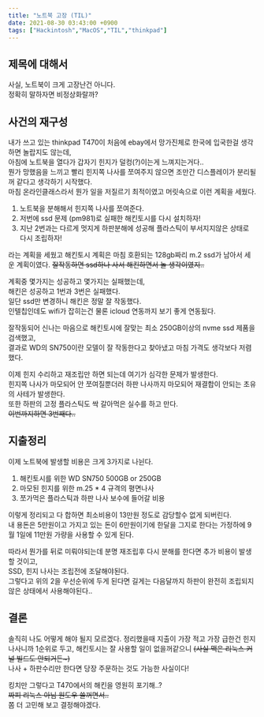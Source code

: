 ```yaml
---
title: "노트북 고장 (TIL)"
date: 2021-08-30 03:43:00 +0900
tags: ["Hackintosh","MacOS","TIL","thinkpad"]
---
```


## 제목에 대해서

사실, 노트북이 크게 고장난건 아니다.  
정확히 말하자면 비정상화랄까?

## 사건의 재구성

내가 쓰고 있는 thinkpad T470이 처음에 ebay에서 망가진체로 한국에 입국한걸 생각하면 놀랍지도 않는데,  
아침에 노트북을 열다가 갑자기 힌지가 덜컹(?)이는게 느껴지는거다..  
뭔가 망했음을 느끼고 빨리 힌지쪽 나사를 쪼여주지 않으면 조만간 디스플레이가 분리될꺼 같다고 생각하기 시작했다.  
마침 온라인클래스라서 뭔가 일을 저질르기 최적이였고 머릿속으로 이런 계획을 세웠다.

1. 노트북을 분해해서 힌지쪽 나사를 쪼여준다.
2. 저번에 ssd 문제 (pm981)로 실패한 해킨토시를 다시 설치하자!
3. 지난 2번과는 다르게 멋지게 하판분해에 성공해 플라스틱이 부서지지않은 상태로 다시 조립하자!

라는 계획을 세웠고 해킨토시 계획은 마침 호환되는 128gb짜리 m.2 ssd가 남아서 세운 계획이였다.
~~잘작동하면 ssd하나 사서 해킨하면서 놀 생각이였지..~~

계획중 몇가지는 성공하고 몇가지는 실패했는데,  
해킨은 성공하고 1번과 3번은 실패했다.  
일단 ssd만 변경하니 해킨은 정말 잘 작동했다.  
인텔칩인데도 wifi가 잡히는건 물론 icloud 연동까지 보기 좋게 연동됬다.

잘작동되어 신나는 마음으로 해킨토시에 잘맞는 최소 250GB이상의 nvme ssd 제품을 검색했고,  
결과로 WD의 SN750이란 모델이 잘 작동한다고 찾아냈고 마침 가격도 생각보다 저렴했다.

이제 힌지 수리하고 재조립만 하면 되는데 여기가 심각한 문제가 발생한다.  
힌지쪽 나사가 마모되어 안 쪼여질뿐더러 하판 나사까지 마모되어 재결합이 안되는 초유의 사테가 발생한다.  
또한 하판의 고정 플라스틱도 싹 갈아먹은 실수를 하고 만다.  
~~이번까지하면 3번째다..~~

## 지출정리

이제 노트북에 발생할 비용은 크게 3가지로 나뉜다.

1. 해킨토시를 위한 WD SN750 500GB or 250GB
2. 마모된 힌지를 위한 m.25 \* 4 규격의 평면나사
3. 쪼가먹은 플라스틱과 하판 나사 보수에 들어갈 비용

이렇게 정리되고 다 합하면 최소비용이 13만원 정도로 감당할수 없게 되버린다.  
내 용돈은 5만원이고 가지고 있는 돈이 6만원이기에 한달을 그지로 한다는 가정하에 9월 1일에 11만원 가량을 사용할 수 있게 된다.

따라서 뭔가를 뒤로 미뤄야되는데 분명 재조립후 다시 분해를 한다면 추가 비용이 발생할 것이고,  
SSD, 힌지 나사는 조립전에 조달해야된다.  
그렇다고 위의 2을 우선순위에 두게 된다면 길게는 다음달까지 하판이 완전히 조립되지 않은 상태에서 사용해야된다..

## 결론

솔직히 나도 어떻게 해야 될지 모르겠다.
정리했을때 지출이 가장 적고 가장 급한건 힌지 나사니까 1순위로 두고,
해킨토시는 잘 사용할 일이 없을꺼같으니 ~~(사실 맥은 리눅스 커널 빌드도 안되거든~)~~  
나사 + 하판수리만 한다면 당장 주문하는 것도 가능한 사실이다!

킹치만 그렇다고 T470에서의 해킨을 영원히 포기해..?  
~~짜피 리눅스 아님 원도우 쓸꺼면서..~~  
쫌 더 고민해 보고 결정해야겠다.
